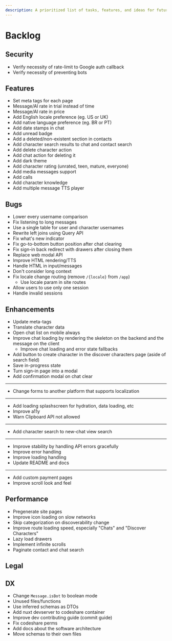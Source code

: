 ```yaml
---
description: A prioritized list of tasks, features, and ideas for future development.
---
```


# Backlog

## Security

- Verify necessity of rate-limit to Google auth callback
- Verify necessity of preventing bots

## Features

- Set meta tags for each page
- Message/AI rate in trial instead of time
- Message/AI rate in price
- Add English locale preference (eg. US or UK)
- Add native language preference (eg. BR or PT)
- Add date stamps in chat
- Add unread badge
- Add a deleted/non-existent section in contacts
- Add character search results to chat and contact search
- Add delete character action
- Add chat action for deleting it
- Add dark theme
- Add character rating (unrated, teen, mature, everyone)
- Add media messages support
- Add calls
- Add character knowledge
- Add multiple message TTS player

## Bugs

- Lower every username comparison
- Fix listening to long messages
- Use a single table for user and character usernames
- Rewrite left joins using Query API
- Fix what's new indicator
- Fix go-to-bottom button position after chat clearing
- Fix sign-in back redirect with drawers after closing them
- Replace web modal API
- Improve HTML rendering/TTS
- Handle HTML in input/messages
- Don't consider long context
- Fix locale change routing (remove `/{locale}` from `/app`)
  - Use locale param in site routes
- Allow users to use only one session
- Handle invalid sessions

## Enhancements

- Update meta-tags
- Translate character data
- Open chat list on mobile always
- Improve chat loading by rendering the skeleton on the backend and the message on the client
  - Improve chat loading and error state fallbacks
- Add button to create character in the discover characters page (aside of search field)
- Save in-progress state
- Turn sign-in page into a modal
- Add confirmation modal on chat clear
- ---
- Change forms to another platform that supports localization
- ---
- Add loading splashscreen for hydration, data loading, etc
- Improve a11y
- Warn Clipboard API not allowed
- ---
- Add character search to new-chat view search
- ---
- Improve stability by handling API errors gracefully
- Improve error handling
- Improve loading handling
- Update README and docs
- ---
- Add custom payment pages
- Improve scroll look and feel

## Performance

- Pregenerate site pages
- Improve icon loading on slow networks
- Skip categorization on discoverability change
- Improve route loading speed, especially "Chats" and "Discover Characters"
- Lazy load drawers
- Implement infinite scrolls
- Paginate contact and chat search

## Legal

## DX

- Change `Message.isBot` to boolean mode
- Unused files/functions
- Use inferred schemas as DTOs
- Add nuxt devserver to codeshare container
- Improve dev contributing guide (commit guide)
- Fix codeshare perms
- Add docs about the software architecture
- Move schemas to their own files
